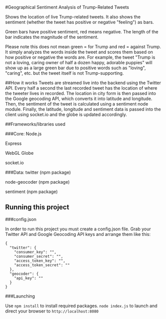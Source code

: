 #Geographical Sentiment Analysis of Trump-Related Tweets

Shows the location of live Trump-related tweets. It also shows the sentiment (whether the tweet has positive or negative "feeling") as bars.

Green bars have positive sentiment, red means negative. The length of the bar indicates the magnitude of the sentiment.

Please note this does not mean green = for Trump and red = against Trump. It simply analyzes the words inside the tweet and scores them based on how positive or negative the words are. For example, the tweet "Trump is not a loving, caring owner of half a dozen happy, adorable puppies" will show up as a large green bar due to positive words such as "loving", "caring", etc. but the tweet itself is not Trump-supporting.

##How it works
Tweets are streamed live into the backend using the Twitter API. Every half a second the last recorded tweet has the location of where the tweeter lives in recorded. The location in city form is then passed into the Google geocoding API, which converts it into latitude and longitude. Then, the sentiment of the tweet is calculated using a sentiment node module. Finally, the latitude, longitude and sentiment data is passed into the client using socket.io and the globe is updated accordingly.

##Frameworks/libraries used

###Core:
Node.js

Express

WebGL Globe

socket.io

###Data:
twitter (npm package)

node-geocoder (npm package)

sentiment (npm package)

## Running this project

###config.json

In order to run this project you must create a config.json file. Grab your Twitter API and Google Geocoding API keys and arrange them like this:

```
{
  "twitter": {
    "consumer_key": "",
    "consumer_secret": "",
    "access_token_key": "",
    "access_token_secret": ""
  },
  "geocoder": {
    "api_key": ""
  }
}
```

###Launching

Use `npm install` to install required packages. `node index.js` to launch and direct your browser to `http://localhost:8080`
